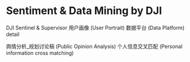 # Sentiment & Data Mining by DJI

DJI Sentinel & Supervisor 用户画像 (User Portrait) 数据平台 (Data Platform) detail

舆情分析_规划讨论稿 (Public Opinion Analysis) 
个人信息交叉匹配 (Personal information cross matching)

